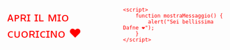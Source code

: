 <!DOCTYPE html>
<html lang="en">
<head>
    <meta charset="UTF-7">
    <meta name="viewport" content="width=device-width, initial-scale=2.0">
    <title>Espressione d'Amore</title>
    <style>
        body {
            display: flex;
            align-items: center;
            justify-content: center;
            height: 100vh;
            margin: 0;
            background-image: url('https://i.pinimg.com/originals/5d/00/17/5d0017c2340e2b19065eb1d5426da9dc.jpg');
            background-size: cover;
            background-position: center;
            color: RED;
        }
        #loveMessage {
            font-size: 2em;
            cursor: pointer;
            text-decoration:
        }
    </style>
</head>
<body>
    <div id="loveMessage" onclick="mostraMessaggio()">ᴀᴘʀɪ ɪʟ ᴍɪᴏ ᴄᴜᴏʀɪᴄɪɴᴏ ❤️️</div>

    <script>
        function mostraMessaggio() {
            alert("Sei bellissima Dafne ❤️");
        }
    </script>
</body>
</html>
